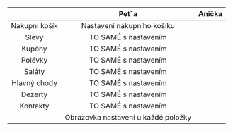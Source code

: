 |       |  Petˇa    | Anička|
| :---:        |    :----:   |  :----:   |
|  Nakupní košík    | Nastavení nákupního košíku   | 
| Slevy | TO SAMÉ s nastavením   |
| Kupóny |    TO SAMÉ s nastavením  | 
| Polévky    |  TO SAMÉ s nastavením     |
| Saláty   |  TO SAMÉ  s nastavením   |
| Hlavný chody    |TO SAMÉ s nastavením  |
| Dezerty | TO SAMÉ s nastavením     | 
| Kontakty |   TO SAMÉ s nastavením  | 
|  |   Obrazovka nastavení u každé položky | 
